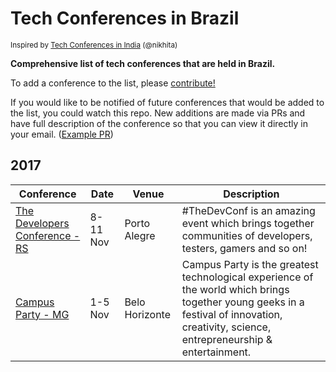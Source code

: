 # Tech Conferences in Brazil
<sup>Inspired by [Tech Conferences in India](https://github.com/nikhita/tech-conferences-india) (@nikhita)</sup>

**Comprehensive list of tech conferences that are held in Brazil.**

To add a conference to the list, please [contribute!](CONTRIBUTING.md)

If you would like to be notified of future conferences that would be added to the list, you could watch this repo. New additions are made via PRs and have full description of the conference so that you can view it directly in your email. ([Example PR](https://github.com/samanthakem/tech-conferences-brazil/pull/1))

## 2017

| Conference | Date | Venue | Description |
|------------|------|-------|-------------|
| [The Developers Conference - RS](http://www.thedevelopersconference.com.br/tdc/2017/portoalegre/trilhas) | 8-11 Nov | Porto Alegre | #TheDevConf is an amazing event which brings together communities of developers, testers, gamers and so on!
| [Campus Party - MG](http://brasil.campus-party.org/minas-gerais/) | 1-5 Nov | Belo Horizonte | Campus Party is the greatest technological experience of the world which brings together young geeks in a festival of innovation, creativity, science, entrepreneurship & entertainment.